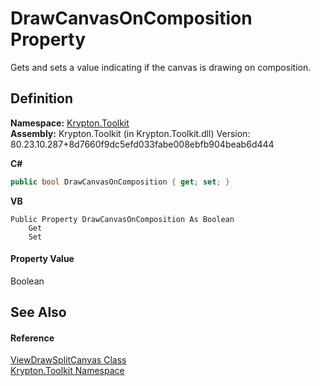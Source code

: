 # DrawCanvasOnComposition Property


Gets and sets a value indicating if the canvas is drawing on composition.



## Definition
**Namespace:** <a href="79d2eac2-21f4-54ff-7552-b20c33c30600.md">Krypton.Toolkit</a>  
**Assembly:** Krypton.Toolkit (in Krypton.Toolkit.dll) Version: 80.23.10.287+8d7660f9dc5efd033fabe008ebfb904beab6d444

**C#**
``` C#
public bool DrawCanvasOnComposition { get; set; }
```
**VB**
``` VB
Public Property DrawCanvasOnComposition As Boolean
	Get
	Set
```



#### Property Value
Boolean

## See Also


#### Reference
<a href="84ff2c9a-f8cb-4e09-bfcd-57fd5505dd87.md">ViewDrawSplitCanvas Class</a>  
<a href="79d2eac2-21f4-54ff-7552-b20c33c30600.md">Krypton.Toolkit Namespace</a>  
